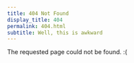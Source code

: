 ```yaml
---
title: 404 Not Found
display_title: 404
permalink: 404.html
subtitle: Well, this is awkward
---
```


The requested page could not be found. :(
